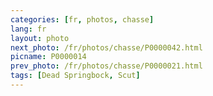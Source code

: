 ```yaml
---
categories: [fr, photos, chasse]
lang: fr
layout: photo
next_photo: /fr/photos/chasse/P0000042.html
picname: P0000014
prev_photo: /fr/photos/chasse/P0000021.html
tags: [Dead Springbock, Scut]
---
```

